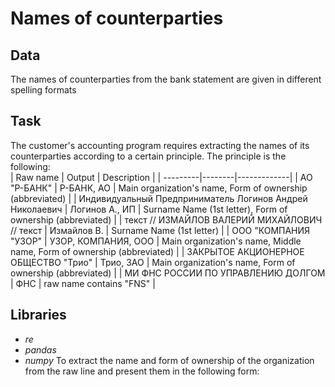 # Names of counterparties
## Data
The names of counterparties from the bank statement are given in different spelling formats
## Task
The customer's accounting program requires extracting the names of its counterparties according to a certain principle. The principle is the following:  
| Raw name | Output | Description |
| ---------|--------|-------------|
| АО "Р-БАНК" | Р-БАНК, АО | Main organization's name, Form of ownership (abbreviated) |
| Индивидуальный Предприниматель Логинов Андрей Николаевич | Логинов А., ИП | Surname Name (1st letter), Form of ownership (abbreviated) |
| текст // ИЗМАЙЛОВ ВАЛЕРИЙ МИХАЙЛОВИЧ // текст | Измайлов В. | Surname Name (1st letter) |
| ООО "КОМПАНИЯ "УЗОР" | УЗОР, КОМПАНИЯ, ООО | Main organization's name, Middle name, Form of ownership (abbreviated) |
| ЗАКРЫТОЕ АКЦИОНЕРНОЕ ОБЩЕСТВО "Трио" | Трио, ЗАО | Main organization's name, Form of ownership (abbreviated) |
| МИ ФНС РОССИИ ПО УПРАВЛЕНИЮ ДОЛГОМ | ФНС | raw name contains "FNS" |
## Libraries
* *re*
* *pandas*
* *numpy*
To extract the name and form of ownership of the organization from the raw line and present them in the following form:
